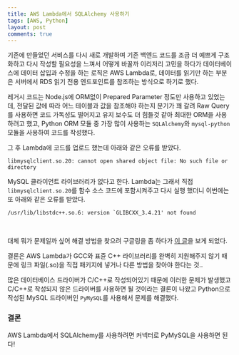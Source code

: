 ```yaml
---
title: AWS Lambda에서 SQLAlchemy 사용하기
tags: [AWS, Python]
layout: post
comments: true
---
```


기존에 만들었던 서비스를 다시 새로 개발하며 기존 백엔드 코드를 조금 더 예쁘게 구조화하고 다시 작성할 필요성을 느껴서 어떻게 바꿀까 이리저리 고민을 하다가 데이터베이스에 데이터 삽입과 수정을 하는 로직은 AWS Lambda로, 데이터를 읽기만 하는 부분은 서버에서 RDS 읽기 전용 엔드포인트를 참조하는 방식으로 하기로 했다.

레거시 코드는 Node.js에 ORM없이 Prepared Parameter 정도만 사용하고 있었는데, 전달된 값에 따라 어느 테이블과 값을 참조해야 하는지 분기가 꽤 갈려 Raw Query를 사용하면 코드 가독성도 떨어지고 유지 보수도 더 힘들것 같아 최대한 ORM을 사용하려고 했고, Python ORM 모듈 중 가장 많이 사용하는 `SQLAlchemy`와 `mysql-python` 모듈을 사용하여 코드를 작성했다.

그 후 Lambda에 코드를 업로드 했는데 아래와 같은 오류를 받았다.

```
libmysqlclient.so.20: cannot open shared object file: No such file or directory
```

MySQL 클라이언트 라이브러리가 없다고 한다. Lambda는 그래서 직접 `libmysqlclient.so.20`를 함수 소스 코드에 포함시켜주고 다시 실행 했더니 이번에는 또 아래와 같은 오류를 받았다.

```
/usr/lib/libstdc++.so.6: version `GLIBCXX_3.4.21' not found
```

<br>

대체 뭐가 문제일까 싶어 해결 방법을 찾으려 구글링을 좀 하다가 [이 글](https://forums.aws.amazon.com/thread.jspa?threadID=284016)을 보게 되었다.

결론은 AWS Lambda가 GCC와 표쥰 C++ 라이브러리를 완벽히 지원해주지 않기 때문에 링크 파일(.so)을 직접 패키지에 넣거나 다른 방법을 찾아야 한다는 것..

​많은 데이터베이스 드라이버가 C/C++로 작성되어있기 때문에 이러한 문제가 발생했고 C/C++로 작성되지 않은 드라이버를 사용하면 될 것이라는 결론이 나왔고 Python으로 작성된 MySQL 드라이버인 `PyMySQL`를 사용해서 문제를 해결했다.

### 결론

AWS Lambda에서 SQLAlchemy를 사용하려면 커넥터로 PyMySQL을 사용하면 된다!
